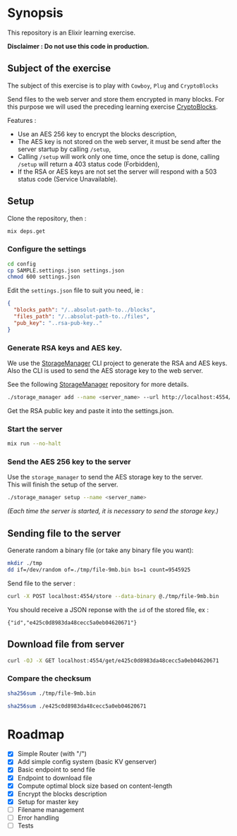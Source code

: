 # Synopsis

This repository is an Elixir learning exercise.

**Disclaimer : Do not use this code in production.**

## Subject of the exercise

The subject of this exercise is to play with `Cowboy`, `Plug` and `CryptoBlocks`

Send files to the web server and store them encrypted in many blocks. For this purpose we will used the preceding learning exercise [CryptoBlocks](https://github.com/odelbos/le-elixir-1-cryptoblocks).

Features :

* Use an AES 256 key to encrypt the blocks description,
* The AES key is not stored on the web server, it must be send after the server startup by calling `/setup`,
* Calling `/setup` will work only one time, once the setup is done, calling `/setup` will return a 403 status code (Forbidden),
* If the RSA or AES keys are not set the server will respond with a 503 status code (Service Unavailable).

## Setup

Clone the repository, then :

```sh
mix deps.get
```

### Configure the settings

```sh
cd config
cp SAMPLE.settings.json settings.json
chmod 600 settings.json
```

Edit the `settings.json` file to suit you need, ie :

```json
{ 
  "blocks_path": "/..absolut-path-to../blocks",
  "files_path": "/..absolut-path-to../files",
  "pub_key": "..rsa-pub-key.."
}
```

### Generate RSA keys and AES key.

We use the [StorageManager](https://github.com/odelbos/le-elixir-3-storagemanager) CLI project to generate the RSA and AES keys.  
Also the CLI is used to send the AES storage key to the web server.

See the following [StorageManager](https://github.com/odelbos/le-elixir-3-storagemanager) repository for more details.

```sh
./storage_manager add --name <server_name> --url http://localhost:4554/setup
```

Get the RSA public key and paste it into the settings.json.

### Start the server

```sh
mix run --no-halt
```

### Send the AES 256 key to the server

Use the `storage_manager` to send the AES storage key to the server.  
This will finish the setup of the server.

```sh
./storage_manager setup --name <server_name>
```

_(Each time the server is started, it is necessary to send the storage key.)_

## Sending file to the server

Generate random a binary file (or take any binary file you want):

```sh
mkdir ./tmp
dd if=/dev/random of=./tmp/file-9mb.bin bs=1 count=9545925
```

Send file to the server :

```sh
curl -X POST localhost:4554/store --data-binary @./tmp/file-9mb.bin
```

You should receive a JSON reponse with the `id` of the stored file, ex :

```
{"id","e425c0d8983da48cecc5a0eb04620671"}
```

## Download file from server

```sh
curl -OJ -X GET localhost:4554/get/e425c0d8983da48cecc5a0eb04620671
```

### Compare the checksum

```sh
sha256sum ./tmp/file-9mb.bin
```

```sh
sha256sum ./e425c0d8983da48cecc5a0eb04620671
```

# Roadmap

- [X] Simple Router (with "/")
- [X] Add simple config system (basic KV genserver)
- [X] Basic endpoint to send file
- [X] Endpoint to download file
- [X] Compute optimal block size based on content-length
- [X] Encrypt the blocks description
- [X] Setup for master key
- [ ] Filename management
- [ ] Error handling
- [ ] Tests